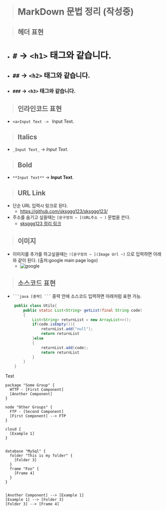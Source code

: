># MarkDown 문법 정리 (작성중)

>## 헤더 표현
* # `#` -> `<h1>` 태그와 같습니다.
* ## `##` -> `<h2>` 태그와 같습니다.
* ### `###` -> `<h3>` 태그와 같습니다.

>## 인라인코드 표현
* `<a>Input Text -> ` <a>Input Text.

>## Italics
* `_Input Text_` -> _Input Text_.

>## Bold
* `**Input Text**` -> **Input Text**.

>## URL Link
* 단순 URL 입력시 링크로 된다.
    * https://github.com/sksggg123/sksggg123/
* 주소를 숨기고 싶을때는 `[문구정의 ~ ](URL주소 ~ )` 문법을 쓴다.
    * [sksggg123 정리 링크](https://github.com/sksggg123/sksggg123/)

>## 이미지
* 이미지를 추가를 하고싶을때는 `![문구정의 ~ ](Image Url ~)` 으로 입력하면 아래와 같이 된다. (출처:google main page logo)
    *   ![google](https://www.google.com/images/branding/googlelogo/2x/googlelogo_color_120x44dp.png)


>## 소스코드 표현
*  ` ```java [중략] ``` `  중략 안에 소스코드 입력하면 아래처럼 표현 가능.

```java
    public class Utils{
        public static List<String> getList(final String code)
        {
            List<String> returnList = new ArrayList<>();
            if(code.isEmpty()){
                returnList.add("null");
                return returnList
            }else
            {
                returnList.add(code);
                return returnList
            }
        }
    }
```
Test

```uml
package "Some Group" {
  HTTP - [First Component]
  [Another Component]
}

node "Other Groups" {
  FTP - [Second Component]
  [First Component] --> FTP
}

cloud {
  [Example 1]
}


database "MySql" {
  folder "This is my folder" {
    [Folder 3]
  }
  frame "Foo" {
    [Frame 4]
  }
}


[Another Component] --> [Example 1]
[Example 1] --> [Folder 3]
[Folder 3] --> [Frame 4]
```

